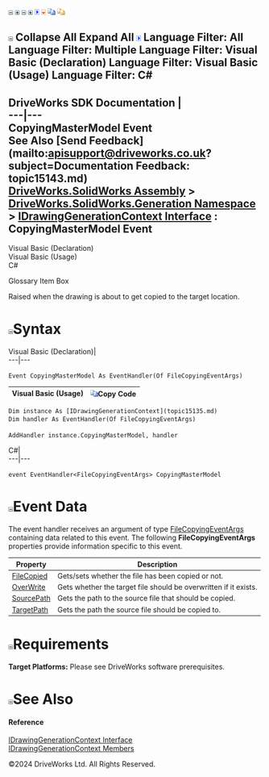 ![](dotnetimages/collapse.gif) ![](dotnetimages/expand.gif) ![](dotnetimages/collapse.gif) ![](dotnetimages/expand.gif) ![](dotnetimages/drpdown.gif) ![](dotnetimages/drpdown_orange.gif) ![](dotnetimages/copycode.gif) ![](dotnetimages/copycodeHighlight.gif)

![](dotnetimages/collapse.gif) Collapse All Expand All ![](dotnetimages/drpdown.gif) Language Filter: All  Language Filter: Multiple  Language Filter: Visual Basic (Declaration) Language Filter: Visual Basic (Usage) Language Filter: C#  
---  
DriveWorks SDK Documentation  |   
---|---  
CopyingMasterModel Event   
See Also [Send Feedback](mailto:apisupport@driveworks.co.uk?subject=Documentation Feedback: topic15143.md)  
[DriveWorks.SolidWorks Assembly](topic13342.md) > [DriveWorks.SolidWorks.Generation Namespace](topic15094.md) > [IDrawingGenerationContext Interface](topic15135.md) : CopyingMasterModel Event  
---  
  
Visual Basic (Declaration)    
Visual Basic (Usage)    
C# 

Glossary Item Box

Raised when the drawing is about to get copied to the target location. 

# ![](dotnetimages/collapse.gif)Syntax

Visual Basic (Declaration)|   
---|---  
      
    
    Event CopyingMasterModel As EventHandler(Of FileCopyingEventArgs)  
  
Visual Basic (Usage)| ![](dotnetimages/copycode.gif)Copy Code  
---|---  
      
    
    Dim instance As [IDrawingGenerationContext](topic15135.md)
    Dim handler As EventHandler(Of FileCopyingEventArgs)
     
    AddHandler instance.CopyingMasterModel, handler  
  
C#|   
---|---  
      
    
    event EventHandler<FileCopyingEventArgs> CopyingMasterModel  
  
# ![](dotnetimages/collapse.gif)Event Data

The event handler receives an argument of type [FileCopyingEventArgs](topic2859.md) containing data related to this event. The following **FileCopyingEventArgs** properties provide information specific to this event.

Property| Description  
---|---  
[FileCopied](topic2866.md)| Gets/sets whether the file has been copied or not.   
[OverWrite](topic2867.md)| Gets whether the target file should be overwritten if it exists.   
[SourcePath](topic2868.md)| Gets the path to the source file that should be copied.   
[TargetPath](topic2869.md)| Gets the path the source file should be copied to.   
  
# ![](dotnetimages/collapse.gif)Requirements

**Target Platforms:** Please see DriveWorks software prerequisites.

# ![](dotnetimages/collapse.gif)See Also

#### Reference

[IDrawingGenerationContext Interface](topic15135.md)   
[IDrawingGenerationContext Members](topic15136.md)

©2024 DriveWorks Ltd. All Rights Reserved.
